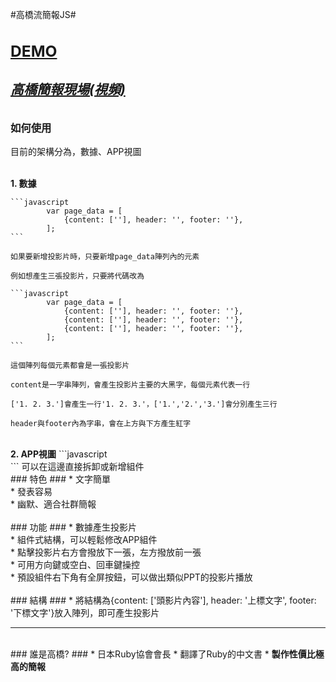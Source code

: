 #高橋流簡報JS#

<a href='https://timwei.github.io/takahashijs/'><h3>DEMO</h3></a>
<a href='https://www.youtube.com/watch?v=Vor6Yul7CMg'><h5>高橋簡報現場(視頻)</h5></a>
---

### 如何使用 ###
目前的架構分為，數據、APP視圖

</br>
<b>1. 數據</b>

	```javascript
			var page_data = [
				{content: [''], header: '', footer: ''},
			];
	```

	如果要新增投影片時，只要新增page_data陣列內的元素

	例如想產生三張投影片，只要將代碼改為

	```javascript
			var page_data = [
				{content: [''], header: '', footer: ''},
				{content: [''], header: '', footer: ''},
				{content: [''], header: '', footer: ''},
			];
	```

	這個陣列每個元素都會是一張投影片

	content是一字串陣列，會產生投影片主要的大黑字，每個元素代表一行

	['1. 2. 3.']會產生一行'1. 2. 3.'，['1.','2.','3.']會分別產生三行

	header與footer內為字串，會在上方與下方產生紅字


</br>
<b>2. APP視圖</b>
	```javascript
			<div class='taka_hashi'>
				<taka-arrow></taka-arrow>
				<taka-content></taka-content>
				<taka-fs></taka-fs>
			</div>
	```
	可以在這邊直接拆卸或新增組件


</br>
### 特色 ###
* 文字簡單</br>
* 發表容易</br>
* 幽默、適合社群簡報</br>


</br>
### 功能 ###
* 數據產生投影片</br>
* 組件式結構，可以輕鬆修改APP組件</br>
* 點擊投影片右方會撥放下一張，左方撥放前一張</br>
* 可用方向鍵或空白、回車鍵操控</br>
* 預設組件右下角有全屏按鈕，可以做出類似PPT的投影片播放</br>

</br>
### 結構 ###
* 將結構為{content: ['頭影片內容'], header: '上標文字', footer: '下標文字'}放入陣列，即可產生投影片

---

</br>
### 誰是高橋? ###
* 日本Ruby協會會長
* 翻譯了Ruby的中文書
* <b>製作性價比極高的簡報</b>


